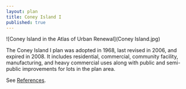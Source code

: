 ```yaml
---
layout: plan
title: Coney Island I
published: true
---
```


![Coney Island in the Atlas of Urban Renewal](Coney Island.jpg)

The Coney Island I plan was adopted in 1968, last revised in 2006, and expired in 2008. It includes residential, commercial, community facility, manufacturing, and heavy commercial uses along with public and semi-public improvements for lots in the plan area.

See [References](http://www.urbanreviewer.org/#page=references.html).
